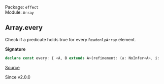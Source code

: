 Package: `effect`<br />
Module: `Array`<br />

## Array.every

Check if a predicate holds true for every `ReadonlyArray` element.

**Signature**

```ts
declare const every: { <A, B extends A>(refinement: (a: NoInfer<A>, i: number) => a is B): (self: ReadonlyArray<A>) => self is ReadonlyArray<B>; <A>(predicate: (a: NoInfer<A>, i: number) => boolean): (self: ReadonlyArray<A>) => boolean; <A, B extends A>(self: ReadonlyArray<A>, refinement: (a: A, i: number) => a is B): self is ReadonlyArray<B>; <A>(self: ReadonlyArray<A>, predicate: (a: A, i: number) => boolean): boolean; }
```

[Source](https://github.com/Effect-TS/effect/tree/main/packages/effect/src/Array.ts#L2832)

Since v2.0.0
